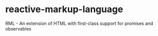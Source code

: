 # reactive-markup-language
RML - An extension of HTML with first-class support for promises and observables

